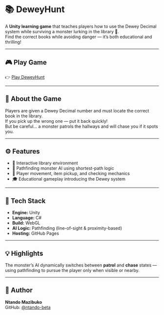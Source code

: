 # 📚 DeweyHunt

A **Unity learning game** that teaches players how to use the Dewey Decimal system while surviving a monster lurking in the library 👀.  
Find the correct books while avoiding danger — it’s both educational and thrilling!

---

## 🎮 Play Game  
👉 [Play DeweyHunt](https://ntando-beta.github.io/DeweyHunt/)

---

## 🧠 About the Game
Players are given a Dewey Decimal number and must locate the correct book in the library.  
If you pick up the wrong one — put it back quickly!  
But be careful... a monster patrols the hallways and will chase you if it spots you.

---

## ⚙️ Features
- 📘 Interactive library environment  
- 🧭 Pathfinding monster AI using shortest-path logic  
- 🧍 Player movement, item pickup, and checking mechanics  
- 🎓 Educational gameplay introducing the Dewey system  

---

## 🧰 Tech Stack
- **Engine:** Unity  
- **Language:** C#  
- **Build:** WebGL  
- **AI Logic:** Pathfinding (line-of-sight & proximity-based)
- **Hosting:** GitHub Pages  

---

## 💡 Highlights
The monster’s AI dynamically switches between **patrol** and **chase** states — using pathfinding to pursue the player only when visible or nearby.

---

## 👤 Author
**Ntando Mazibuko**  
GitHub: [@ntando-beta](https://github.com/ntando-beta)
